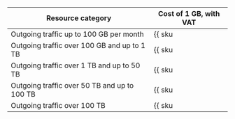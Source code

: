 | Resource category | Cost of 1 GB, with VAT |
| --- | --- |
| Outgoing traffic up to 100 GB per month | {{ sku|ILS|storage.api.network.inet.egress|string }} |
| Outgoing traffic over 100 GB and up to 1 TB | {{ sku|ILS|storage.api.network.inet.egress|pricingRate.100|string }} |
| Outgoing traffic over 1 TB and up to 50 TB | {{ sku|ILS|storage.api.network.inet.egress|pricingRate.1024|string }} |
| Outgoing traffic over 50 TB and up to 100 TB | {{ sku|ILS|storage.api.network.inet.egress|pricingRate.51200|string }} |
| Outgoing traffic over 100 TB | {{ sku|ILS|storage.api.network.inet.egress|pricingRate.102400|string }} |